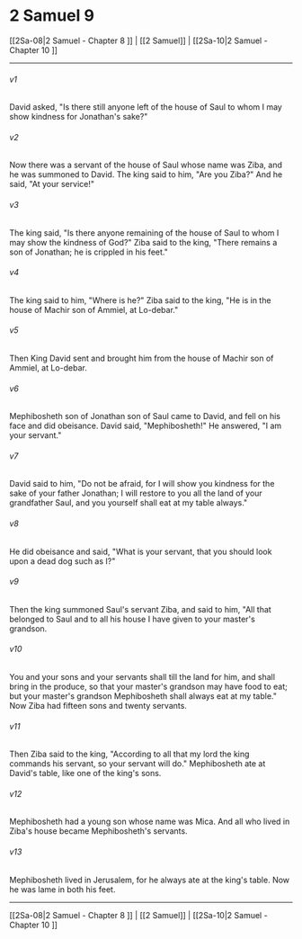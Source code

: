 # 2 Samuel 9

[[2Sa-08|2 Samuel - Chapter 8 ]] | [[2 Samuel]] | [[2Sa-10|2 Samuel - Chapter 10 ]]
***

###### v1
David asked, "Is there still anyone left of the house of Saul to whom I may show kindness for Jonathan's sake?"
###### v2
Now there was a servant of the house of Saul whose name was Ziba, and he was summoned to David. The king said to him, "Are you Ziba?" And he said, "At your service!"
###### v3
The king said, "Is there anyone remaining of the house of Saul to whom I may show the kindness of God?" Ziba said to the king, "There remains a son of Jonathan; he is crippled in his feet."
###### v4
The king said to him, "Where is he?" Ziba said to the king, "He is in the house of Machir son of Ammiel, at Lo-debar."
###### v5
Then King David sent and brought him from the house of Machir son of Ammiel, at Lo-debar.
###### v6
Mephibosheth son of Jonathan son of Saul came to David, and fell on his face and did obeisance. David said, "Mephibosheth!" He answered, "I am your servant."
###### v7
David said to him, "Do not be afraid, for I will show you kindness for the sake of your father Jonathan; I will restore to you all the land of your grandfather Saul, and you yourself shall eat at my table always."
###### v8
He did obeisance and said, "What is your servant, that you should look upon a dead dog such as I?"
###### v9
Then the king summoned Saul's servant Ziba, and said to him, "All that belonged to Saul and to all his house I have given to your master's grandson.
###### v10
You and your sons and your servants shall till the land for him, and shall bring in the produce, so that your master's grandson may have food to eat; but your master's grandson Mephibosheth shall always eat at my table." Now Ziba had fifteen sons and twenty servants.
###### v11
Then Ziba said to the king, "According to all that my lord the king commands his servant, so your servant will do." Mephibosheth ate at David's table, like one of the king's sons.
###### v12
Mephibosheth had a young son whose name was Mica. And all who lived in Ziba's house became Mephibosheth's servants.
###### v13
Mephibosheth lived in Jerusalem, for he always ate at the king's table. Now he was lame in both his feet.

***

[[2Sa-08|2 Samuel - Chapter 8 ]] | [[2 Samuel]] | [[2Sa-10|2 Samuel - Chapter 10 ]]
